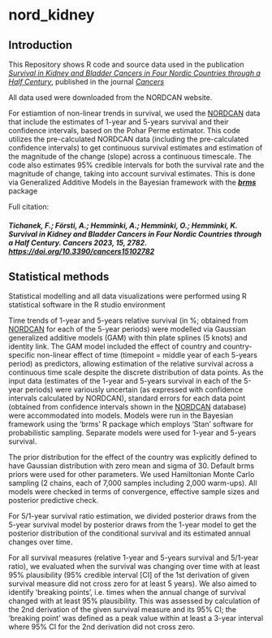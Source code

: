 # nord_kidney

## Introduction
This Repository shows R code and source data used in the publication [*Survival in Kidney and Bladder Cancers in Four Nordic Countries through a Half Century*](https://www.mdpi.com/2072-6694/15/10/2782), published in the journal [*Cancers*](https://www.mdpi.com/journal/cancers)

All data used were downloaded from the NORDCAN website.

For estiamtion of non-linear trends in survival, we used the [NORDCAN](https://nordcan.iarc.fr/en) data that include the estimates of 1-year and 5-years survival and their confidence intervals, based on the Pohar Perme estimator. This code utilizes the pre-calculated NORDCAN data (including the pre-calculated confidence intervals) to get continuous survival estimates and estimation of the magnitude of the change (slope) across a continuous timescale. The code also estimates 95% credible intervals for both the survival rate and the magnitude of change, taking into account survival estimates. This is done via Generalized Additive Models in the Bayesian framework with the  [***brms***](https://cran.r-project.org/web/packages/brms/index.html) package

Full citation:

##### Tichanek, F.; Försti, A.; Hemminki, A.; Hemminki, O.; Hemminki, K. Survival in Kidney and Bladder Cancers in Four Nordic Countries through a Half Century. *Cancers* 2023, 15, 2782. https://doi.org/10.3390/cancers15102782



## Statistical methods
Statistical modelling and all data visualizations were performed using R statistical software in the R studio environment

Time trends of 1-year and 5-years relative survival (in %; obtained from [NORDCAN](https://nordcan.iarc.fr/en) for each of the 5-year periods) were modelled via Gaussian generalized additive models (GAM) with thin plate splines (5 knots) and identity link. The GAM model included the effect of country and country-specific non-linear effect of time (timepoint = middle year of each 5-years period) as predictors, allowing estimation of the relative survival across a continuous time scale despite the discrete distribution of data points. As the input data (estimates of the 1-year and 5-years survival in each of the 5-year periods) were variously uncertain (as expressed with confidence intervals calculated by NORDCAN), standard errors for each data point (obtained from confidence intervals shown in the [NORDCAN](https://nordcan.iarc.fr/en) database) were accommodated into models. Models were run in the Bayesian framework using the ‘brms’ R package which employs ‘Stan’ software for probabilistic sampling. Separate models were used for 1-year and 5-years survival.

The prior distribution for the effect of the country was explicitly defined to have Gaussian distribution with zero mean and sigma of 30. Default brms priors were used for other parameters. We used Hamiltonian Monte Carlo sampling (2 chains, each of 7,000 samples including 2,000 warm-ups). All models were checked in terms of convergence, effective sample sizes and posterior predictive check.

For 5/1-year survival ratio estimation, we divided posterior draws from the 5-year survival model by posterior draws from the 1-year model to get the posterior distribution of the conditional survival and its estimated annual changes over time.

For all survival measures (relative 1-year and 5-years survival and 5/1-year ratio), we evaluated when the survival was changing over time with at least 95% plausibility (95% credible interval [CI] of the 1st derivation of given survival measure did not cross zero for at least 5 years). We also aimed to identify ‘breaking points’, i.e. times when the annual change of survival changed with at least 95% plausibility. This was assessed by calculation of the 2nd derivation of the given survival measure and its 95% CI; the ‘breaking point’ was defined as a peak value within at least a 3-year interval where 95% CI for the 2nd derivation did not cross zero.
